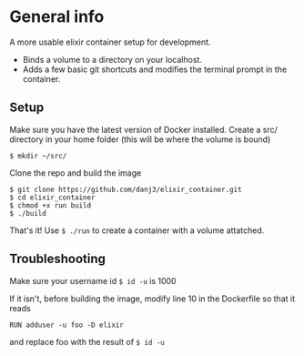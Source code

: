 # General info
A more usable elixir container setup for development.
 * Binds a volume to a directory on your localhost.
 * Adds a few basic git shortcuts and modifies the terminal prompt in the container.

## Setup
Make sure you have the latest version of Docker installed.
Create a src/ directory in your home folder (this will be where the volume is bound)

```
$ mkdir ~/src/
```

Clone the repo and build the image

```
$ git clone https://github.com/danj3/elixir_container.git
$ cd elixir_container
$ chmod +x run build 
$ ./build
```

That's it! Use `$ ./run` to create a container with a volume attatched. 


## Troubleshooting
Make sure your username id `$ id -u` is 1000

If it isn't, before building the image, modify line 10 in the Dockerfile so that it reads
```
RUN adduser -u foo -D elixir
```
and replace foo with the result of `$ id -u`
